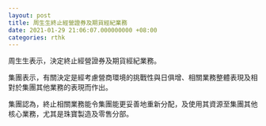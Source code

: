 ```yaml
---
layout: post
title: 周生生終止經營證券及期貨經紀業務
date: 2021-01-29 21:06:07.000000000 +08:00
categories: rthk
---
```


周生生表示，決定終止經營證券及期貨經紀業務。

集團表示，有關決定是經考慮營商環境的挑戰性與日俱增、相關業務整體表現及相對於集團其他業務的表現而作出。

集團認為，終止相關業務能令集團能更妥善地重新分配，及使用其資源至集團其他核心業務，尤其是珠寶製造及零售分部。
